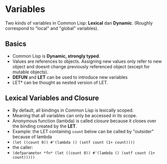 # Variables

Two kinds of variables in Common Lisp: **Lexical** dan **Dynamic**.
(Roughly correspond to "local" and "global" variables).

## Basics

* Common Lisp is **Dynamic, strongly typed**.
* Values are references to objects. Assigning new values only refer to new object and doesnt change previously referenced object (except for mutable objects).
* **DEFUN** and **LET** can be used to introduce new variables
* LET\* can be thought as nested version of LET.

## Lexical Variables and Closure

* By default, all bindings in  Common Lisp is lexically scoped.
* Meaning that all variables can only be accessed in its scope.
* Anonymous function (lambda) is called *closure* because it closes over the binding created by the **LET**.
* Example: the LET containing `count` below can be called by "outsider" because of lambda
* `(let ((count 0)) #'(lambda () (setf count (1+ count))))`
* the caller:
* `(defparameter *fn* (let ((count 0)) #'(lambda () (setf count (1+ count)))))`

